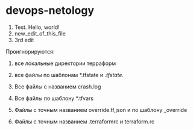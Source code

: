 # devops-netology


1. Test. Hello, world!
2. new_edit_of_this_file
3. 3rd edit






Проигнорируются: 

1) все локальные директории терраформ

2) все файлы по шаблонам *.tfstate и *.tfstate.*

3) Все файлы с названием crash.log

4) Все файлы по шаблону *.tfvars

5) Файлы с точным названием override.tf,json и по шаблону _override

6) Файлы с точным названием .terraformrc и terraform.rc
